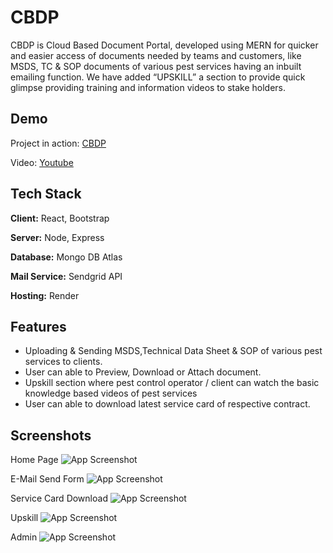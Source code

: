 
# CBDP

CBDP is Cloud Based Document Portal, developed using MERN for quicker and easier access of documents needed by teams and customers, like MSDS, TC & SOP documents of various pest services having an inbuilt emailing function. We have added “UPSKILL” a section to provide quick glimpse providing training and information videos to stake holders.


## Demo


Project in action: [CBDP](https://CBDP.sat9.in/)

Video: [Youtube](https://cqr.sat9.in/)


## Tech Stack

**Client:** React, Bootstrap

**Server:** Node, Express

**Database:** Mongo DB Atlas

**Mail Service:** Sendgrid API

**Hosting:** Render


## Features

- Uploading & Sending MSDS,Technical Data Sheet & SOP of various pest services to clients.
- User can able to Preview, Download or Attach document.
- Upskill section where pest control operator / client can watch the basic knowledge based videos of pest services
- User can able to download latest service card of respective contract.


## Screenshots

Home Page
![App Screenshot](https://res.cloudinary.com/epcorn/image/upload/v1675837702/signature/Untitled_bdrptn.png)

E-Mail Send Form
![App Screenshot](https://res.cloudinary.com/epcorn/image/upload/v1675837702/signature/email_send_djszpr.png)

Service Card Download
![App Screenshot](https://res.cloudinary.com/epcorn/image/upload/v1675837702/signature/dashboard_ehf8fc.png)

Upskill
![App Screenshot](https://res.cloudinary.com/epcorn/image/upload/v1675837703/signature/contractform_q3aede.png)

Admin
![App Screenshot](https://res.cloudinary.com/epcorn/image/upload/v1675837702/signature/admin_wiuatp.png)

